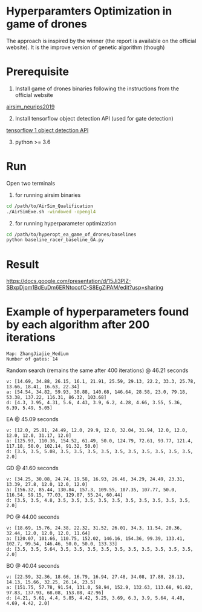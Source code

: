 # Hyperparamters Optimization in game of drones
The approach is inspired by the winner (the report is available on the official website). It is the improve version of genetic algorithm (though)
# Prerequisite
1) Install game of drones binaries following the instructions from the official website

[airsim_neurips2019](https://github.com/microsoft/AirSim-NeurIPS2019-Drone-Racing)

2) Install tensorflow object detection API (used for gate detection)

[tensorflow 1 object detection API](https://github.com/tensorflow/models/blob/master/research/object_detection/g3doc/tf1.md)

3) python >= 3.6
# Run
Open two terminals
1) for running airsim binaries
``` bash
cd /path/to/AirSim_Qualification
./AirSimExe.sh -windowed -opengl4
```
2) for running hyperparameter optimization
``` bash
cd /path/to/hyperopt_ea_game_of_drones/baselines
python baseline_racer_baseline_GA.py
```
# Result
https://docs.google.com/presentation/d/15Ji3PlZ-SBxpDjpm1BdEuDm6ERNtocofC-S8EgZiPAM/edit?usp=sharing

# Example of hyperparameters found by each algorithm after 200 iterations
```
Map: ZhangJiajie_Medium
Number of gates: 14
```
Random search (remains the same after 400 iterations) @ 46.21 seconds
```
v: [14.69, 34.88, 26.15, 16.1, 21.91, 25.59, 29.13, 22.2, 33.3, 25.78, 13.66, 18.41, 16.63, 22.34]
a: [54.54, 34.82, 59.93, 30.88, 140.68, 146.64, 28.58, 23.0, 79.18, 53.38, 137.22, 116.31, 86.32, 103.68]
d: [4.3, 3.95, 4.31, 5.6, 4.43, 3.9, 6.2, 4.28, 4.66, 3.55, 5.36, 6.39, 5.49, 5.05]
```

EA @ 45.09 seconds
```
v: [12.0, 25.81, 24.49, 12.0, 29.9, 12.0, 32.04, 31.94, 12.0, 12.0, 12.0, 12.0, 31.17, 12.0]
a: [125.93, 110.36, 154.52, 61.49, 50.0, 124.79, 72.61, 93.77, 121.4, 117.18, 50.0, 102.14, 91.32, 50.0]
d: [3.5, 3.5, 5.08, 3.5, 3.5, 3.5, 3.5, 3.5, 3.5, 3.5, 3.5, 3.5, 3.5, 2.0]
```

GD @ 41.60 seconds
```
v: [34.25, 30.08, 24.74, 19.58, 16.93, 26.46, 34.29, 24.49, 23.31, 13.39, 27.8, 12.0, 12.0, 12.0]
a: [156.32, 85.44, 130.84, 157.3, 109.55, 107.35, 107.77, 50.0, 116.54, 59.15, 77.03, 129.87, 55.24, 60.44]
d: [3.5, 3.5, 4.8, 3.5, 3.5, 3.5, 3.5, 3.5, 3.5, 3.5, 3.5, 3.5, 3.5, 2.0]
```

PO @ 44.00 seconds
```
v: [18.69, 15.76, 24.38, 22.32, 31.52, 26.01, 34.3, 11.54, 20.36, 32.44, 12.0, 12.0, 12.0, 11.64]
a: [120.07, 101.66, 110.75, 152.02, 146.16, 154.36, 99.39, 133.41, 102.7, 99.54, 146.46, 50.0, 50.0, 133.33]
d: [3.5, 3.5, 5.64, 3.5, 3.5, 3.5, 3.5, 3.5, 3.5, 3.5, 3.5, 3.5, 3.5, 2.0]
```

BO @ 40.04 seconds
```
v: [22.59, 32.36, 18.66, 16.79, 16.94, 27.48, 34.08, 17.88, 28.13, 14.13, 15.66, 32.25, 26.14, 23.5]
a: [151.75, 57.78, 91.54, 131.0, 58.94, 152.9, 132.63, 113.68, 91.82, 97.83, 137.93, 68.08, 153.08, 42.96]
d: [4.21, 5.61, 4.4, 5.85, 4.42, 5.25, 3.69, 6.3, 3.9, 5.64, 4.48, 4.69, 4.42, 2.0]
```



	
